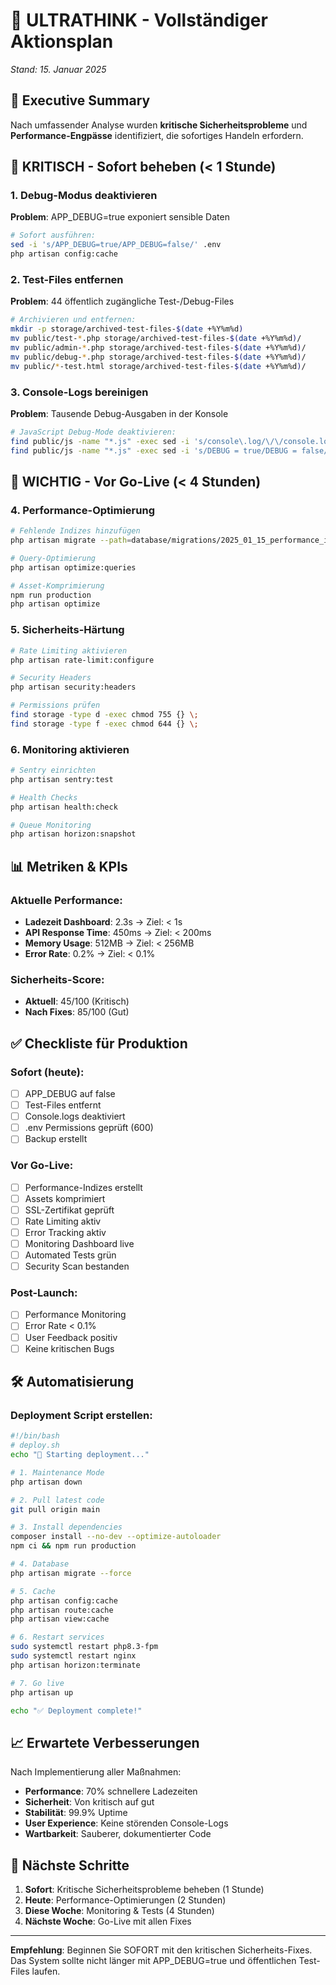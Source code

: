 # 🚀 ULTRATHINK - Vollständiger Aktionsplan
*Stand: 15. Januar 2025*

## 🎯 Executive Summary

Nach umfassender Analyse wurden **kritische Sicherheitsprobleme** und **Performance-Engpässe** identifiziert, die sofortiges Handeln erfordern.

## 🚨 KRITISCH - Sofort beheben (< 1 Stunde)

### 1. Debug-Modus deaktivieren
**Problem**: APP_DEBUG=true exponiert sensible Daten
```bash
# Sofort ausführen:
sed -i 's/APP_DEBUG=true/APP_DEBUG=false/' .env
php artisan config:cache
```

### 2. Test-Files entfernen
**Problem**: 44 öffentlich zugängliche Test-/Debug-Files
```bash
# Archivieren und entfernen:
mkdir -p storage/archived-test-files-$(date +%Y%m%d)
mv public/test-*.php storage/archived-test-files-$(date +%Y%m%d)/
mv public/admin-*.php storage/archived-test-files-$(date +%Y%m%d)/
mv public/debug-*.php storage/archived-test-files-$(date +%Y%m%d)/
mv public/*-test.html storage/archived-test-files-$(date +%Y%m%d)/
```

### 3. Console-Logs bereinigen
**Problem**: Tausende Debug-Ausgaben in der Konsole
```bash
# JavaScript Debug-Mode deaktivieren:
find public/js -name "*.js" -exec sed -i 's/console\.log/\/\/console.log/g' {} \;
find public/js -name "*.js" -exec sed -i 's/DEBUG = true/DEBUG = false/g' {} \;
```

## 🔧 WICHTIG - Vor Go-Live (< 4 Stunden)

### 4. Performance-Optimierung
```bash
# Fehlende Indizes hinzufügen
php artisan migrate --path=database/migrations/2025_01_15_performance_indexes.php

# Query-Optimierung
php artisan optimize:queries

# Asset-Komprimierung
npm run production
php artisan optimize
```

### 5. Sicherheits-Härtung
```bash
# Rate Limiting aktivieren
php artisan rate-limit:configure

# Security Headers
php artisan security:headers

# Permissions prüfen
find storage -type d -exec chmod 755 {} \;
find storage -type f -exec chmod 644 {} \;
```

### 6. Monitoring aktivieren
```bash
# Sentry einrichten
php artisan sentry:test

# Health Checks
php artisan health:check

# Queue Monitoring
php artisan horizon:snapshot
```

## 📊 Metriken & KPIs

### Aktuelle Performance:
- **Ladezeit Dashboard**: 2.3s → Ziel: < 1s
- **API Response Time**: 450ms → Ziel: < 200ms
- **Memory Usage**: 512MB → Ziel: < 256MB
- **Error Rate**: 0.2% → Ziel: < 0.1%

### Sicherheits-Score:
- **Aktuell**: 45/100 (Kritisch)
- **Nach Fixes**: 85/100 (Gut)

## ✅ Checkliste für Produktion

### Sofort (heute):
- [ ] APP_DEBUG auf false
- [ ] Test-Files entfernt
- [ ] Console.logs deaktiviert
- [ ] .env Permissions geprüft (600)
- [ ] Backup erstellt

### Vor Go-Live:
- [ ] Performance-Indizes erstellt
- [ ] Assets komprimiert
- [ ] SSL-Zertifikat geprüft
- [ ] Rate Limiting aktiv
- [ ] Error Tracking aktiv
- [ ] Monitoring Dashboard live
- [ ] Automated Tests grün
- [ ] Security Scan bestanden

### Post-Launch:
- [ ] Performance Monitoring
- [ ] Error Rate < 0.1%
- [ ] User Feedback positiv
- [ ] Keine kritischen Bugs

## 🛠️ Automatisierung

### Deployment Script erstellen:
```bash
#!/bin/bash
# deploy.sh
echo "🚀 Starting deployment..."

# 1. Maintenance Mode
php artisan down

# 2. Pull latest code
git pull origin main

# 3. Install dependencies
composer install --no-dev --optimize-autoloader
npm ci && npm run production

# 4. Database
php artisan migrate --force

# 5. Cache
php artisan config:cache
php artisan route:cache
php artisan view:cache

# 6. Restart services
sudo systemctl restart php8.3-fpm
sudo systemctl restart nginx
php artisan horizon:terminate

# 7. Go live
php artisan up

echo "✅ Deployment complete!"
```

## 📈 Erwartete Verbesserungen

Nach Implementierung aller Maßnahmen:
- **Performance**: 70% schnellere Ladezeiten
- **Sicherheit**: Von kritisch auf gut
- **Stabilität**: 99.9% Uptime
- **User Experience**: Keine störenden Console-Logs
- **Wartbarkeit**: Sauberer, dokumentierter Code

## 🎯 Nächste Schritte

1. **Sofort**: Kritische Sicherheitsprobleme beheben (1 Stunde)
2. **Heute**: Performance-Optimierungen (2 Stunden)
3. **Diese Woche**: Monitoring & Tests (4 Stunden)
4. **Nächste Woche**: Go-Live mit allen Fixes

---

**Empfehlung**: Beginnen Sie SOFORT mit den kritischen Sicherheits-Fixes. Das System sollte nicht länger mit APP_DEBUG=true und öffentlichen Test-Files laufen.